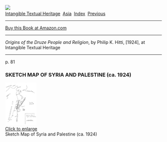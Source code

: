 [![](../../cdshop/ithlogo.png)](../../index)  
[Intangible Textual Heritage](../../index)  [Asia](../index) 
[Index](index)  [Previous](odpr18) 

------------------------------------------------------------------------

[Buy this Book at
Amazon.com](https://www.amazon.com/exec/obidos/ASIN/040450518X/internetsacredte)

------------------------------------------------------------------------

*Origins of the Druze People and Religion*, by Philip K. Hitti,
\[1924\], at Intangible Textual Heritage

------------------------------------------------------------------------

<span id="page_81">p. 81</span>

### SKETCH MAP OF SYRIA AND PALESTINE (ca. 1924)

<span id="img_map"></span>

[![Sketch Map of Syria and Palestine (ca. 1924)](tn/map.jpg)  
Click to enlarge](img/map.jpg)  
Sketch Map of Syria and Palestine (ca. 1924)  

 

 

 
